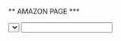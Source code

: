** AMAZON PAGE ***

<select name="" id="">
        <option value=""></option>
        <option value=""></option>
        <option value=""></option>
        <option value=""></option>
    </select>
    <input type="search">